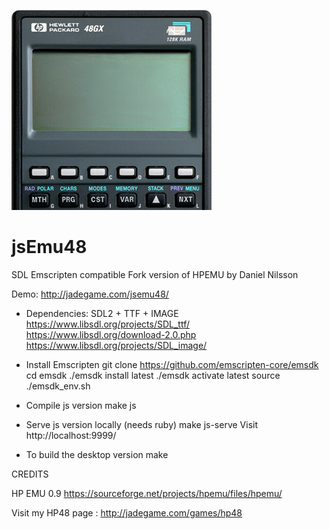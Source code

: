![jsEmu48 Sources](logo.png)
# jsEmu48
SDL Emscripten compatible Fork version of HPEMU by Daniel Nilsson

Demo: http://jadegame.com/jsemu48/


* Dependencies: SDL2 + TTF + IMAGE
https://www.libsdl.org/projects/SDL_ttf/
https://www.libsdl.org/download-2.0.php
https://www.libsdl.org/projects/SDL_image/

* Install Emscripten
git clone https://github.com/emscripten-core/emsdk
cd emsdk
./emsdk install latest
./emsdk activate latest
source ./emsdk_env.sh

* Compile js version
make js

* Serve js version locally (needs ruby)
make js-serve
Visit http://localhost:9999/

* To build the desktop version
make


CREDITS

HP EMU 0.9
https://sourceforge.net/projects/hpemu/files/hpemu/


Visit my HP48 page : http://jadegame.com/games/hp48
